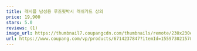 ```yaml
---
title: 래시플 남성용 루즈핏박시 래쉬가드 상의
price: 19,900
stars: 5.0
reviews: (1)
image_url: https://thumbnail7.coupangcdn.com/thumbnails/remote/230x230ex/image/vendor_inventory/b590/1772b36a3e2f52d74f0b3800eb005d99b60a6f28085b10f0d1adf579c0d3.jpg
url: https://www.coupang.com/vp/products/6714237847?itemId=15597302157&vendorItemId=80998629263
---
```

